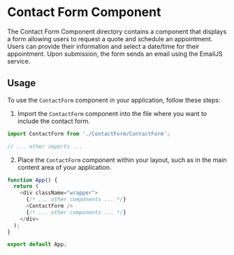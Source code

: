# Contact Form Component

The Contact Form Component directory contains a component that displays a form allowing users to request a quote and schedule an appointment. Users can provide their information and select a date/time for their appointment. Upon submission, the form sends an email using the EmailJS service.

## Usage

To use the `ContactForm` component in your application, follow these steps:

1. Import the `ContactForm` component into the file where you want to include the contact form.

```javascript
import ContactForm from './ContactForm/ContactForm';

// ... other imports ...
```

2. Place the `ContactForm` component within your layout, such as in the main content area of your application.

```javascript
function App() {
  return (
    <div className="wrapper">
      {/* ... other components ... */}
      <ContactForm />
      {/* ... other components ... */}
    </div>
  );
}

export default App;
```